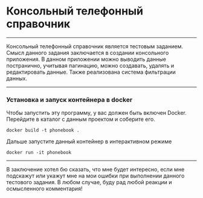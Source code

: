 # Консольный телефонный справочник
___

Консольный телефонный справочник является тестовым заданием. Смысл данного задания
заключается в создании консольного приложения.
В данном приложении можно выводить данные постранично, учитывая пагинацию, можно создавать,
удалять и редактировать данные. Также реализована система фильтрации данных.

---
### Установка и запуск контейнера в docker
Чтобы запустить эту программу, у вас должен быть включен Docker.
Перейдите в каталог с данным проектом и соберите его.

```docker
docker build -t phonebook .
```
Дальше запустите данный контейнер в интерактивном режиме
```docker
docker run -it phonebook
```
---
В заключение хотел бю сказать, что мне будет интересно, если мне подскажут
или укажут мне на мои ошибки при выполнении данного тестового задания.
В любом случае, буду рад любой реакции и осмысленного комментария!